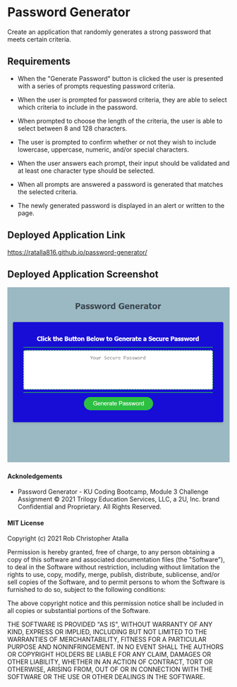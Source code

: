 # Password Generator

Create an application that randomly generates a strong password that meets certain criteria. 

## Requirements

* When the "Generate Password" button is clicked the user is presented with a series of prompts requesting password criteria. 

* When the user is prompted for password criteria, they are able to select which criteria to include in the password. 

* When prompted to choose the length of the criteria, the user is able to select between 8 and 128 characters. 

* The user is prompted to confirm whether or not they wish to include lowercase, uppercase, numeric, and/or special characters.

* When the user answers each prompt, their input should be validated and at least one character type should be selected. 

* When all prompts are answered a password is generated that matches the selected criteria.

* The newly generated password is displayed in an alert or written to the page. 

## Deployed Application Link

https://ratalla816.github.io/password-generator/

## Deployed Application Screenshot

![application screenshot](./assets/screenshot.PNG)

#### Acknoledgements

* Password Generator - KU Coding Bootcamp, Module 3 Challenge Assignment © 2021 Trilogy Education Services, LLC, a 2U, Inc. brand Confidential and Proprietary. All Rights Reserved.

#### MIT License

Copyright (c) 2021 Rob Christopher Atalla

Permission is hereby granted, free of charge, to any person obtaining a copy of this software and associated documentation files (the "Software"), to deal in the Software without restriction, including without limitation the rights to use, copy, modify, merge, publish, distribute, sublicense, and/or sell copies of the Software, and to permit persons to whom the Software is furnished to do so, subject to the following conditions:

The above copyright notice and this permission notice shall be included in all copies or substantial portions of the Software.

THE SOFTWARE IS PROVIDED "AS IS", WITHOUT WARRANTY OF ANY KIND, EXPRESS OR IMPLIED, INCLUDING BUT NOT LIMITED TO THE WARRANTIES OF MERCHANTABILITY, FITNESS FOR A PARTICULAR PURPOSE AND NONINFRINGEMENT. IN NO EVENT SHALL THE AUTHORS OR COPYRIGHT HOLDERS BE LIABLE FOR ANY CLAIM, DAMAGES OR OTHER LIABILITY, WHETHER IN AN ACTION OF CONTRACT, TORT OR OTHERWISE, ARISING FROM, OUT OF OR IN CONNECTION WITH THE SOFTWARE OR THE USE OR OTHER DEALINGS IN THE SOFTWARE.
